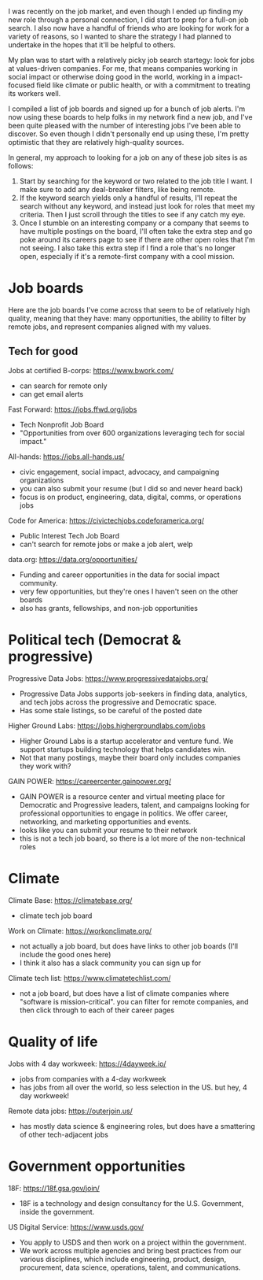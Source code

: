I was recently on the job market, and even though I ended up finding my new role through a personal connection, I did start to prep for a full-on job search. I also now have a handful of friends who are looking for work for a variety of reasons, so I wanted to share the strategy I had planned to undertake in the hopes that it'll be helpful to others.

My plan was to start with a relatively picky job search startegy: look for jobs at values-driven companies. For me, that means companies working in social impact or otherwise doing good in the world, working in a impact-focused field like climate or public health, or with a commitment to treating its workers well.

I compiled a list of job boards and signed up for a bunch of job alerts. I'm now using these boards to help folks in my network find a new job, and I've been quite pleased with the number of interesting jobs I've been able to discover. So even though I didn't personally end up using these, I'm pretty optimistic that they are relatively high-quality sources.

In general, my approach to looking for a job on any of these job sites is as follows:

1. Start by searching for the keyword or two related to the job title I want. I make sure to add any deal-breaker filters, like being remote.
2. If the keyword search yields only a handful of results, I'll repeat the search without any keyword, and instead just look for roles that meet my criteria. Then I just scroll through the titles to see if any catch my eye.
3. Once I stumble on an interesting company or a company that seems to have multiple postings on the board, I'll often take the extra step and go poke around its careers page to see if there are other open roles that I'm not seeing. I also take this extra step if I find a role that's no longer open, especially if it's a remote-first company with a cool mission.

# Job boards

Here are the job boards I've come across that seem to be of relatively high quality, meaning that they have: many opportunities, the ability to filter by remote jobs, and represent companies aligned with my values.

## Tech for good

Jobs at certified B-corps: https://www.bwork.com/
- can search for remote only
- can get email alerts

Fast Forward: https://jobs.ffwd.org/jobs
- Tech Nonprofit Job Board
- "Opportunities from over 600 organizations leveraging tech for social impact."

All-hands: https://jobs.all-hands.us/
- civic engagement, social impact, advocacy, and campaigning organizations
- you can also submit your resume (but I did so and never heard back)
- focus is on product, engineering, data, digital, comms, or operations jobs

Code for America: https://civictechjobs.codeforamerica.org/
- Public Interest Tech Job Board
- can't search for remote jobs or make a job alert, welp

data.org: https://data.org/opportunities/
- Funding and career opportunities in the data for social impact community.
- very few opportunities, but they're ones I haven't seen on the other boards
- also has grants, fellowships, and non-job opportunities

# Political tech (Democrat & progressive)

Progressive Data Jobs: https://www.progressivedatajobs.org/
- Progressive Data Jobs supports job-seekers in finding data, analytics, and tech jobs across the progressive and Democratic space.
- Has some stale listings, so be careful of the posted date

Higher Ground Labs: https://jobs.highergroundlabs.com/jobs
- Higher Ground Labs is a startup accelerator and venture fund. We support startups building technology that helps candidates win.
- Not that many postings, maybe their board only includes companies they work with?

GAIN POWER: https://careercenter.gainpower.org/
- GAIN POWER is a resource center and virtual meeting place for Democratic and Progressive leaders, talent, and campaigns looking for professional opportunities to engage in politics. We offer career, networking, and marketing opportunities and events.
- looks like you can submit your resume to their network
- this is not a tech job board, so there is a lot more of the non-technical roles

# Climate

Climate Base: https://climatebase.org/
- climate tech job board

Work on Climate: https://workonclimate.org/
- not actually a job board, but does have links to other job boards (I'll include the good ones here)
- I think it also has a slack community you can sign up for

Climate tech list: https://www.climatetechlist.com/
- not a job board, but does have a list of climate companies where "software is mission-critical". you can filter for remote companies, and then click through to each of their career pages

# Quality of life

Jobs with 4 day workweek: https://4dayweek.io/
- jobs from companies with a 4-day workweek
- has jobs from all over the world, so less selection in the US. but hey, 4 day workweek!

Remote data jobs: https://outerjoin.us/
- has mostly data science & engineering roles, but does have a smattering of other tech-adjacent jobs

# Government opportunities

18F: https://18f.gsa.gov/join/
- 18F is a technology and design consultancy for the U.S. Government, inside the government.

US Digital Service: https://www.usds.gov/
- You apply to USDS and then work on a project within the government.
- We work across multiple agencies and bring best practices from our various disciplines, which include engineering, product, design, procurement, data science, operations, talent, and communications.

